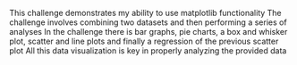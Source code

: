 This challenge demonstrates my ability to use matplotlib functionality
The challenge involves combining two datasets and then performing a series of analyses
In the challenge there is bar graphs, pie charts, a box and whisker plot, scatter and line plots and finally a regression of the previous scatter plot
All this data visualization is key in properly analyzing the provided data
